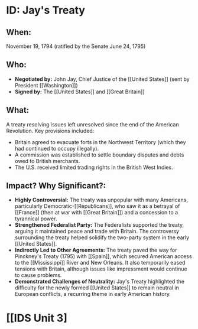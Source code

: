 # ID: Jay's Treaty
## When: 
November 19, 1794 (ratified by the Senate June 24, 1795)

## Who: 
* **Negotiated by:** John Jay, Chief Justice of the [[United States]] (sent by President [[Washington]])
* **Signed by:**  The [[United States]] and [[Great Britain]]

## What: 
A treaty resolving issues left unresolved since the end of the American Revolution. Key provisions included:

* Britain agreed to evacuate forts in the Northwest Territory (which they had continued to occupy illegally).
* A commission was established to settle boundary disputes and debts owed to British merchants.
* The U.S. received limited trading rights in the British West Indies.

## Impact? Why Significant?: 
* **Highly Controversial:**  The treaty was unpopular with many Americans, particularly Democratic-[[Republicans]], who saw it as a betrayal of [[France]] (then at war with [[Great Britain]]) and a concession to a tyrannical power. 
* **Strengthened Federalist Party:** The Federalists supported the treaty, arguing it maintained peace and trade with Britain. The controversy surrounding the treaty helped solidify the two-party system in the early [[United States]].
* **Indirectly Led to Other Agreements:** The treaty paved the way for Pinckney's Treaty (1795) with [[Spain]], which secured American access to the [[Mississippi]] River and New Orleans. It also temporarily eased tensions with Britain, although issues like impressment would continue to cause problems.
* **Demonstrated Challenges of Neutrality:** Jay's Treaty highlighted the difficulty for the newly formed [[United States]] to remain neutral in European conflicts, a recurring theme in early American history. 

# [[IDS Unit 3]